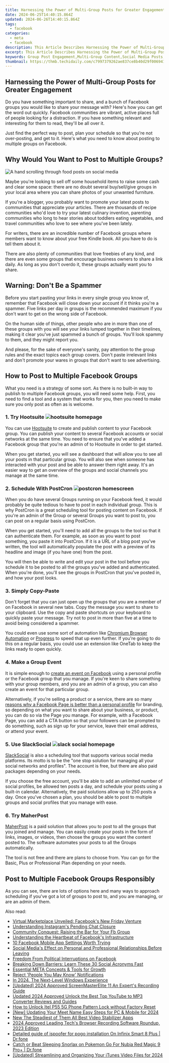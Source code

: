 ```yaml
---
title: Harnessing the Power of Multi-Group Posts for Greater Engagement
date: 2024-06-25T14:40:15.864Z
updated: 2024-06-26T14:40:15.864Z
tags:
  - facebook
categories:
  - meta
  - facebook
description: This Article Describes Harnessing the Power of Multi-Group Posts for Greater Engagement
excerpt: This Article Describes Harnessing the Power of Multi-Group Posts for Greater Engagement
keywords: Group Post Engagement,Multi-Group Content,Social Media Posts,Enhanced Interaction,Increased Likes,Content Diversity,Engagement Boosting
thumbnail: https://thmb.techidaily.com/c7997379262ae837ce8b40d29f0069413aec90a361d23570f41841fc2273feb3.jpg
---
```


## Harnessing the Power of Multi-Group Posts for Greater Engagement

 Do you have something important to share, and a bunch of Facebook groups you would like to share your message with? Here's how you can get the word out quickly. Facebook communities are vibrant, active places full of people looking for a distraction. If you have something relevant and interesting for them to read, they'll be all over it.

 Just find the perfect way to post, plan your schedule so that you're not over-posting, and get to it. Here's what you need to know about posting to multiple groups on Facebook.

## Why Would You Want to Post to Multiple Groups?

![A hand scrolling through food posts on social media](https://static1.makeuseofimages.com/wordpress/wp-content/uploads/2022/11/pexels-kerde-severin-1542252.jpg)

 Maybe you're looking to sell off some household items to raise some cash and clear some space: there are no doubt several buy/sell/give groups in your local area where you can share photos of your unwanted furniture.

 If you're a blogger, you probably want to promote your latest posts to communities that appreciate your articles. There are thousands of recipe communities who'd love to try your latest culinary invention, parenting communities who long to hear stories about toddlers eating vegetables, and travel communities who love to see where you've been lately.

 For writers, there are an incredible number of Facebook groups where members want to know about your free Kindle book. All you have to do is tell them about it.

 There are also plenty of communities that love freebies of any kind, and there are even some groups that encourage business owners to share a link daily. As long as you don't overdo it, these groups actually want you to share.

## Warning: Don't Be a Spammer

 Before you start pasting your links in every single group you know of, remember that Facebook will close down your account if it thinks you're a spammer. Five links per day in groups is the recommended maximum if you don't want to get on the wrong side of Facebook.

 On the human side of things, other people who are in more than one of these groups with you will see your links lumped together in their timelines, making it clear you've just spammed a bunch of groups. You'll look spammy to them, and they might report you.

 And please, for the sake of everyone's sanity, pay attention to the group rules and the exact topics each group covers. Don't paste irrelevant links and don't promote your wares in groups that don't want to see advertising.

## How to Post to Multiple Facebook Groups

 What you need is a strategy of some sort. As there is no built-in way to publish to multiple Facebook groups, you will need some help. First, you need to find a tool and a system that works for you, then you need to make sure you only post as often as is welcome.

### 1\. Try Hootsuite ![hootsuite homepage](https://static1.makeuseofimages.com/wordpress/wp-content/uploads/2022/11/hootsuite.jpg)

 You can use [Hootsuite](https://www.hootsuite.com/) to create and publish content to your Facebook group. You can publish your content to several Facebook accounts or social networks at the same time. You need to ensure that you've added a Facebook group that you're an admin of to Hootsuite in order to get started.

 When you get started, you will see a dashboard that will allow you to see all your posts in that particular group. You will also see when someone has interacted with your post and be able to answer them right away. It's an easier way to get an overview of the groups and social channels you manage at the same time.

### 2\. Schedule With PostCron ![postcron homescreen](https://static1.makeuseofimages.com/wordpress/wp-content/uploads/2022/11/postcron.jpg)

 When you do have several Groups running on your Facebook feed, it would probably be quite tedious to have to post in each individual group. This is why PostCron is a great scheduling tool for posting content on Facebook. If you're an admin of the Group or several Groups you want to post to, you can post on a regular basis using PostCron.

 When you get started, you'll need to add all the groups to the tool so that it can authenticate them. For example, as soon as you want to post something, you paste it into PostCron. If it is a URL of a blog post you've written, the tool will automatically populate the post with a preview of its headline and image (if you have one) from the post.

 You will then be able to write and edit your post in the tool before you schedule it to be posted to all the groups you've added and authenticated. When you're done, you'll see the groups in PostCron that you've posted in, and how your post looks.

### 3\. Simply Copy-Paste

 Don't forget that you can just open up the groups that you are a member of on Facebook in several new tabs. Copy the message you want to share to your clipboard. Use the copy and paste shortcuts on your keyboard to quickly paste your message. Try not to post in more than five at a time to avoid being considered a spammer.

 You could even use some sort of automation like [Chromium Browser Automation](https://chrome.google.com/webstore/detail/chromium-browser-automati/jmbmjnojfkcohdpkpjmeeijckfbebbon?hl=en) or [Progress](https://www.progress.com/imacros) to speed that up even further. If you're going to do this on a regular basis, you could use an extension like OneTab to keep the links ready to open quickly.

### 4\. Make a Group Event

 It is simple enough to [create an event on Facebook](https://www.makeuseof.com/tag/create-events-facebook/) using a personal profile or the Facebook group that you manage. If you're keen to share something with your group members, and you are an admin of a group, you can also create an event for that particular group.

 Alternatively, if you're selling a product or a service, there are so many [reasons why a Facebook Page is better than a personal profile](https://www.makeuseof.com/why-facebook-page-is-better-for-branding/) for branding, so depending on what you want to share about your business, or product, you can do so via the Page you manage. For example, with a Facebook Page, you can add a CTA button so that your followers can be prompted to do something, such as sign up for your service, leave their email address, or attend your event.

### 5\. Use SlackSocial ![slack social homepage](https://static1.makeuseofimages.com/wordpress/wp-content/uploads/2022/11/slack-social.jpg)

[SlackSocial](https://slacksocial.com/) is also a scheduling tool that supports various social media platforms. Its motto is to be the "one stop solution for managing all your social networks and profiles". The account is free, but there are also paid packages depending on your needs.

 If you choose the free account, you'll be able to add an unlimited number of social profiles, be allowed ten posts a day, and schedule your posts using a built-in calendar. Alternatively, the paid solutions allow up to 250 posts a day. Once you've chosen a plan, you should be able to post to multiple groups and social profiles that you manage with ease.

### 6\. Try MaherPost

[MaherPost](https://www.maherpost.com/) is a paid solution that allows you to post to all the groups that you joined and manage. You can easily create your posts in the form of links, images, or videos, then choose the groups you want the content posted to. The software automates your posts to all the Groups automatically.

 The tool is not free and there are plans to choose from. You can go for the Basic, Plus or Professional Plan depending on your needs.

## Post to Multiple Facebook Groups Responsibly

 As you can see, there are lots of options here and many ways to approach scheduling if you've got a lot of groups to post to, and you are managing, or are an admin of them.


<ins class="adsbygoogle"
     style="display:block"
     data-ad-format="autorelaxed"
     data-ad-client="ca-pub-7571918770474297"
     data-ad-slot="1223367746"></ins>



<ins class="adsbygoogle"
     style="display:block"
     data-ad-client="ca-pub-7571918770474297"
     data-ad-slot="8358498916"
     data-ad-format="auto"
     data-full-width-responsive="true"></ins>

<span class="atpl-alsoreadstyle">Also read:</span>
<div><ul>
<li><a href="https://facebook.techidaily.com/virtual-marketplace-unveiled-facebooks-new-friday-venture/"><u>Virtual Marketplace Unveiled: Facebook's New Friday Venture</u></a></li>
<li><a href="https://facebook.techidaily.com/understanding-instagrams-pending-chat-closure/"><u>Understanding Instagram's Pending Chat Closure</u></a></li>
<li><a href="https://facebook.techidaily.com/community-conquest-raising-the-bar-for-your-fb-group/"><u>Community Conquest: Raising the Bar for Your Fb Group</u></a></li>
<li><a href="https://facebook.techidaily.com/understanding-the-heartbeat-of-facebooks-infrastructure/"><u>Understanding the Heartbeat of Facebook's Infrastructure</u></a></li>
<li><a href="https://facebook.techidaily.com/10-facebook-mobile-app-settings-worth-trying/"><u>10 Facebook Mobile App Settings Worth Trying</u></a></li>
<li><a href="https://facebook.techidaily.com/social-medias-effect-on-personal-and-professional-relationships-before-leaving/"><u>Social Media's Effect on Personal and Professional Relationships Before Leaving</u></a></li>
<li><a href="https://facebook.techidaily.com/freedom-from-political-interruptions-on-facebook/"><u>Freedom From Political Interruptions on Facebook</u></a></li>
<li><a href="https://facebook.techidaily.com/breaking-down-barriers-learn-these-30-social-acronyms-fast/"><u>Breaking Down Barriers: Learn These 30 Social Acronyms Fast</u></a></li>
<li><a href="https://facebook.techidaily.com/essential-meta-concepts-and-tools-for-growth/"><u>Essential META Concepts & Tools for Growth</u></a></li>
<li><a href="https://facebook.techidaily.com/reject-people-you-may-know-notifications/"><u>Reject 'People You May Know' Notifications</u></a></li>
<li><a href="https://some-skills.techidaily.com/in-2024-the-next-level-windows-experience/"><u>In 2024, The Next-Level Windows Experience</u></a></li>
<li><a href="https://digital-screen-recording.techidaily.com/updated-2024-approved-screenmasterelite-11-an-experts-recording-guide/"><u>[Updated] 2024 Approved  ScreenMasterElite 11  An Expert's Recording Guide</u></a></li>
<li><a href="https://video-content-creator.techidaily.com/updated-2024-approved-unlock-the-best-top-youtube-to-mp3-converter-reviews-and-guides/"><u>Updated 2024 Approved Unlock the Best Top YouTube to MP3 Converter Reviews and Guides</u></a></li>
<li><a href="https://unlock-android.techidaily.com/how-to-unlock-itel-p55-5g-phone-pattern-lock-without-factory-reset-by-drfone-android/"><u>How to Unlock Itel P55 5G Phone Pattern Lock without Factory Reset</u></a></li>
<li><a href="https://video-screen-grab.techidaily.com/new-updating-your-meet-name-easy-steps-for-pc-and-mobile-for-2024/"><u>[New] Updating Your Meet Name  Easy Steps for PC & Mobile for 2024</u></a></li>
<li><a href="https://smart-video-editing.techidaily.com/new-the-steadiest-of-them-all-best-video-stabilizer-apps/"><u>New The Steadiest of Them All Best Video Stabilizer Apps</u></a></li>
<li><a href="https://screen-video-capture.techidaily.com/2024-approved-leading-techs-browser-recording-software-roundup-2023-edition/"><u>2024 Approved  Leading Tech's Browser Recording Software Roundup, 2023 Edition</u></a></li>
<li><a href="https://android-pokemon-go.techidaily.com/detailed-guide-of-ispoofer-for-pogo-installation-on-infinix-smart-8-plus-drfone-by-drfone-virtual-android/"><u>Detailed guide of ispoofer for pogo installation On Infinix Smart 8 Plus | Dr.fone</u></a></li>
<li><a href="https://pokemon-go-android.techidaily.com/catch-or-beat-sleeping-snorlax-on-pokemon-go-for-nubia-red-magic-9-proplus-drfone-by-drfone-virtual-android/"><u>Catch or Beat Sleeping Snorlax on Pokemon Go For Nubia Red Magic 9 Pro+ | Dr.fone</u></a></li>
<li><a href="https://on-screen-recording.techidaily.com/updated-streamlining-and-organizing-your-itunes-video-files-for-2024/"><u>[Updated] Streamlining and Organizing Your iTunes Video Files for 2024</u></a></li>
</ul></div>
